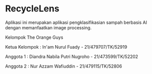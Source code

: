 # RecycleLens
Aplikasi ini merupakan aplikasi pengklasifikasian sampah berbasis AI dengan memanfaatkan image processing. 

Kelompok The Orange Guys

Ketua Kelompok : In'am Nurul Fuady - 21/479707/TK/52919

Anggota 1 : Diandra Nabila Putri Nugroho - 21/473599/TK/52202

Anggota 2 : Nur Azzam Wafiuddin - 21/479115/TK/52806
